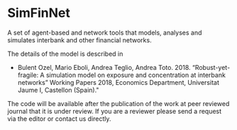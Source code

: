 # SimFinNet
A set of agent-based and network tools that models, analyses and simulates interbank and other financial networks.

The details of the model is described in

- Bulent Ozel, Mario Eboli, Andrea Teglio, Andrea Toto. 2018. “Robust-yet- fragile: A simulation model on exposure and concentration at interbank networks” Working Papers 2018, Economics Department, Universitat Jaume I, Castellon (Spain)."

The code will be available after the publication of the work at peer reviewed journal that it is under review. If you are a reviewer please send a request via the editor or contact us directly. 
